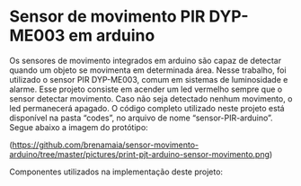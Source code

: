 # Sensor de movimento PIR DYP-ME003 em arduino
  Os sensores de movimento integrados em arduino são capaz de detectar quando um objeto se movimenta em determinada área. Nesse trabalho, foi utilizado o sensor PIR DYP-ME003, comum em sistemas de luminosidade e alarme.
  Esse projeto consiste em acender um led vermelho sempre que o sensor detectar movimento. Caso não seja detectado nenhum movimento, o led permanecerá apagado.
  O código completo utilizado neste projeto está disponível na pasta “codes”, no arquivo de nome “sensor-PIR-arduino”.
  Segue abaixo a imagem do protótipo:
  
  (https://github.com/brenamaia/sensor-movimento-arduino/tree/master/pictures/print-pjt-arduino-sensor-movimento.png)
  
  Componentes utilizados na implementação deste projeto:



  
